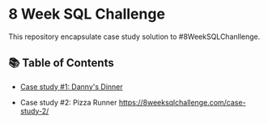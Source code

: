# 8 Week SQL Challenge
This repository encapsulate case study solution to #8WeekSQLChanllenge.

## 📚 Table of Contents
* [Case study #1: Danny's Dinner](https://www.db-fiddle.com/f/2rM8RAnq7h5LLDTzZiRWcd/138)

* Case study #2: Pizza Runner https://8weeksqlchallenge.com/case-study-2/
